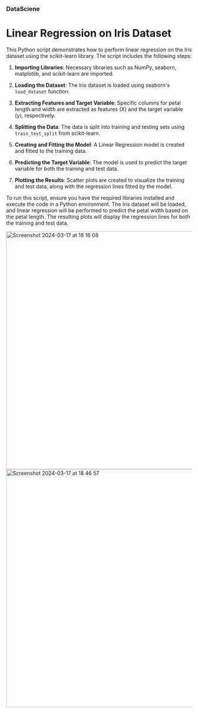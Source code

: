 ### DataSciene
# Linear Regression on Iris Dataset

This Python script demonstrates how to perform linear regression on the Iris dataset using the scikit-learn library. The script includes the following steps:

1. **Importing Libraries**: Necessary libraries such as NumPy, seaborn, matplotlib, and scikit-learn are imported.

2. **Loading the Dataset**: The Iris dataset is loaded using seaborn's `load_dataset` function.

3. **Extracting Features and Target Variable**: Specific columns for petal length and width are extracted as features (X) and the target variable (y), respectively.

4. **Splitting the Data**: The data is split into training and testing sets using `train_test_split` from scikit-learn.

5. **Creating and Fitting the Model**: A Linear Regression model is created and fitted to the training data.

6. **Predicting the Target Variable**: The model is used to predict the target variable for both the training and test data.

7. **Plotting the Results**: Scatter plots are created to visualize the training and test data, along with the regression lines fitted by the model.

To run this script, ensure you have the required libraries installed and execute the code in a Python environment. The Iris dataset will be loaded, and linear regression will be performed to predict the petal width based on the petal length. The resulting plots will display the regression lines for both the training and test data.



<img width="644" alt="Screenshot 2024-03-17 at 18 16 08" src="https://github.com/bara080/DataSciene/assets/122848219/d9054555-8209-4540-a8c1-851d9e55ecf8">



<img width="644" alt="Screenshot 2024-03-17 at 18 46 57" src="https://github.com/bara080/DataSciene/assets/122848219/0e14ac05-25ec-494a-aac3-5cb3fbf09639">




